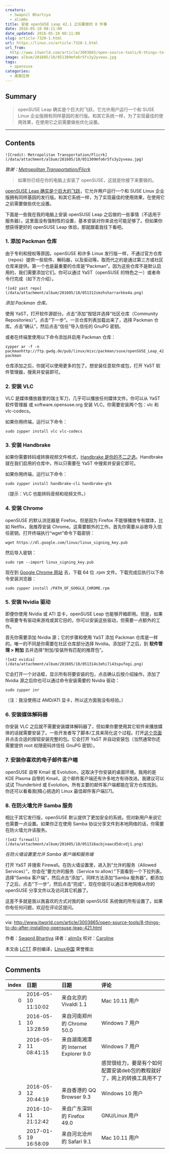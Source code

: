 ```yaml
---
creators:
  - Swapnil Bhartiya
  - alim0x
title: 安装 openSUSE Leap 42.1 之后要做的 8 件事
date: 2016-05-10 08:11:00
date_updated: 2016-05-10 08:11:00
slug: article-7320-1.html
url: https://linux.cn/article-7320-1.html
url_from: 
  http://www.itworld.com/article/3003865/open-source-tools/8-things-to-do-after-installing-opensuse-leap-421.html
image: album/201605/10/051309mfo6r5fs3y2yveau.jpg
tags:
  - opensuse
categories:
  - 桌面应用
---
```


## Summary

> openSUSE Leap 确实是个巨大的飞跃，它允许用户运行一个和 SUSE Linux 企业版拥有同样基因的发行版。和其它系统一样，为了实现最佳的使用效果，在使用它之前需要做些优化设置。

***

<!-- more -->

## Contents

`![Credit: Metropolitan Transportation/Flicrk](/data/attachment/album/201605/10/051309mfo6r5fs3y2yveau.jpg)`

*致谢：[Metropolitan Transportation/Flicrk](https://www.flickr.com/photos/mtaphotos/11200079265/)*

> 
> 如果你已经在你的电脑上安装了 openSUSE，这就是你接下来要做的。
> 
> 
> 

[openSUSE Leap 确实是个巨大的飞跃](https://www.linux.com/news/software/applications/865760-opensuse-leap-421-review-the-most-mature-linux-distribution)，它允许用户运行一个和 SUSE Linux 企业版拥有同样基因的发行版。和其它系统一样，为了实现最佳的使用效果，在使用它之前需要做些优化设置。

下面是一些我在我的电脑上安装 openSUSE Leap 之后做的一些事情（不适用于服务器）。这里面没有强制性的设置，基本安装对你来说也可能足够了。但如果你想获得更好的 openSUSE Leap 体验，那就跟着我往下看吧。

### 1. 添加 Packman 仓库

由于专利和授权等原因，openSUSE 和许多 Linux 发行版一样，不通过官方仓库（repos）提供一些软件、解码器，以及驱动等。取而代之的是通过第三方或社区仓库来提供。第一个也是最重要的仓库是“Packman”。因为这些仓库不是默认启用的，我们需要添加它们。你可以通过 YaST（openSUSE 的特色之一）或者命令行完成（如下方介绍）。

`![o42 yast repo](/data/attachment/album/201605/10/051312smzhsharrarkke4a.png)`

*添加 Packman 仓库。*

使用 YaST，打开软件源部分。点击“添加”按钮并选择“社区仓库（Community Repositories）”。点击“下一步”。一旦仓库列表加载出来了，选择 Packman 仓库。点击“确认”，然后点击“信任”导入信任的 GnuPG 密钥。

或者在终端里使用以下命令添加并启用 Packman 仓库：

```shell
zypper ar -f -n packmanhttp://ftp.gwdg.de/pub/linux/misc/packman/suse/openSUSE_Leap_42.1/ packman
```

仓库添加之后，你就可以使用更多的包了。想安装任意软件或包，打开 YaST 软件管理器，搜索并安装即可。

### 2. 安装 VLC

VLC 是媒体播放器里的瑞士军刀，几乎可以播放任何媒体文件。你可以从 YaST 软件管理器 或 software.opensuse.org 安装 VLC。你需要安装两个包：vlc 和 vlc-codecs。

如果你用终端，运行以下命令：

```shell
sudo zypper install vlc vlc-codecs
```

### 3. 安装 Handbrake

如果你需要转码或转换视频文件格式，[Handbrake 是你的不二之选](https://www.linux.com/learn/tutorials/857788-how-to-convert-videos-in-linux-using-the-command-line)。Handbrake 就在我们启用的仓库中，所以只需要在 YaST 中搜索并安装它即可。

如果你用终端，运行以下命令：

```shell
sudo zypper install handbrake-cli handbrake-gtk
```

（提示：VLC 也能转码音频和视频文件。）

### 4. 安装 Chrome

openSUSE 的默认浏览器是 Firefox。但是因为 Firefox 不能够播放专有媒体，比如 Netflix，我推荐安装 Chrome。这需要额外的工作。首先你需要从谷歌导入信任密钥。打开终端执行“wget”命令下载密钥：

```shell
wget https://dl.google.com/linux/linux_signing_key.pub
```

然后导入密钥：

```shell
sudo rpm --import linux_signing_key.pub
```

现在到 [Google Chrome 网站](https://www.google.com/intl/en/chrome/browser/desktop/index.html#brand=CHMB&utm_campaign=en&utm_source=en-ha-na-us-sk&utm_medium=ha) 去，下载 64 位 .rpm 文件。下载完成后执行以下命令安装浏览器：

```shell
sudo zypper install /PATH_OF_GOOGLE_CHROME.rpm
```

### 5. 安装 Nvidia 驱动

即便你使用 Nvidia 或 ATI 显卡，openSUSE Leap 也能够开箱即用。但是，如果你需要专有驱动来游戏或其它目的，你可以安装这些驱动，但需要一点额外的工作。

首先你需要添加 Nvidia 源；它的步骤和使用 YaST 添加 Packman 仓库是一样的。唯一的不同是你需要在社区仓库部分选择 Nvidia。添加好了之后，到 **软件管理 > 附加** 去并选择“附加/安装所有匹配的推荐包”。

`![o42 nvidia](/data/attachment/album/201605/10/051314s3ehi7i43spufegi.png)`

它会打开一个对话框，显示所有将要安装的包，点击确认后按介绍操作。添加了 Nvidia 源之后你也可以通过命令安装需要的 Nvidia 驱动：

```shell
sudo zypper inr
```

（注：我没使用过 AMD/ATI 显卡，所以这方面我没有经验。）

### 6. 安装媒体解码器

你安装 VLC 之后就不需要安装媒体解码器了，但如果你要使用其它软件来播放媒体的话就需要安装了。一些开发者写了脚本/工具来简化这个过程。打开[这个页面](http://opensuse-community.org/)并点击合适的按钮安装完整的包。它会打开 YaST 并自动安装包（当然通常你还需要提供 root 权限密码并信任 GnuPG 密钥）。

### 7. 安装你喜欢的电子邮件客户端

openSUSE 自带 Kmail 或 Evolution，这取决于你安装的桌面环境。我用的是 KDE Plasma 自带的 Kmail，这个邮件客户端还有许多地方有待改进。我建议可以试试 Thunderbird 或 Evolution。所有主要的邮件客户端都能在官方仓库找到。你还可以看看我[精心挑选的 Linux 最佳邮件客户端][7]。

### 8. 在防火墙允许 Samba 服务

相比于其它发行版，openSUSE 默认提供了更加安全的系统。但对新用户来说它也需要一点设置。如果你正在使用 Samba 协议分享文件到本地网络的话，你需要在防火墙允许该服务。

`![o42 firewall](/data/attachment/album/201605/10/051316acbjnaacd5dcvdj1.png)`

*在防火墙设置里允许 Samba 客户端和服务端*

打开 YaST 并搜索 Firewall。在防火墙设置里，进入到“允许的服务（Allowed Services）”，你会在“要允许的服务（Service to allow）”下面看到一个下拉列表。选择“Samba 客户端”，然后点击“添加”。同样方法添加“Samba 服务器”。都添加了之后，点击“下一步”，然后点击“完成”，现在你就可以通过本地网络从你的 openSUSE 分享文件以及访问其它机器了。

这差不多就是我以我喜欢的方式对我的新 openSUSE 系统做的所有设置了。如果你有任何问题，欢迎在评论区提问。

---

via: <http://www.itworld.com/article/3003865/open-source-tools/8-things-to-do-after-installing-opensuse-leap-421.html>

作者：[Swapnil Bhartiya](http://www.itworld.com/author/Swapnil-Bhartiya/) 译者：[alim0x](https://github.com/alim0x) 校对：[Caroline](https://github.com/carolinewuyan)

本文由 [LCTT](https://github.com/LCTT/TranslateProject) 原创编译，[Linux中国](https://linux.cn/) 荣誉推出

***

## Comments

|   index | 日期                | 日期                                                | 评论                                                                                                                                        |
|--------:|:--------------------|:----------------------------------------------------|:--------------------------------------------------------------------------------------------------------------------------------------------|
|       0 | 2016-05-10 11:10:02 | 来自北京的 Vivaldi 1.1|Mac 10.11 用户               | 這種文章非常不錯，大大有利於普及Linux。另外，我覺得Linux下最好用的郵件客戶端是Nylas N1，她也是跨平台的;-) |
|       1 | 2016-05-10 13:28:59 | 来自河南郑州的 Chrome 50.0|Windows 7 用户           | 来看看                                                                                                    |
|       2 | 2016-05-11 08:41:15 | 来自湖南湘潭的 Internet Explorer 9.0|Windows 7 用户 | 正在用suse<br />                                                                                          |
|         |                     |                                                     | 感觉很给力，要是有个如何配置安装deb包的教程就好了，网上的转换工具用不了                                                                     |
|       3 | 2016-05-12 20:44:19 | 来自香港的 QQ Browser 9.3|Windows 10 用户           | 中国用户的最好用中科大和阿里云的源。                                                                      |
|       4 | 2016-10-11 21:12:42 | 来自广东深圳的 Firefox 49.0|GNU/Linux 用户          | 中科大比阿里云速度要快                                                                                    |
|       5 | 2017-01-19 16:58:09 | 来自河北沧州的 Safari 9.1|Mac 10.11 用户            | 非常不错的分享                                                                                            |
